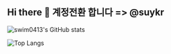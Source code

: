 ## Hi there 👋 계정전환 합니다 => @suykr

![swim0413's GitHub stats](https://github-readme-stats.vercel.app/api?username=swim0413&show_icons=true&theme=onedark)

![Top Langs](https://github-readme-stats.vercel.app/api/top-langs/?username=swim0413&layout=compact&theme=synthwave)

<!--
**swim0413/swim0413** is a ✨ _special_ ✨ repository because its `README.md` (this file) appears on your GitHub profile.

Here are some ideas to get you started:

- 🔭 I’m currently working on ...
- 🌱 I’m currently learning ...
- 👯 I’m looking to collaborate on ...
- 🤔 I’m looking for help with ...
- 💬 Ask me about ...
- 📫 How to reach me: ...
- 😄 Pronouns: ...
- ⚡ Fun fact: ...
-->
